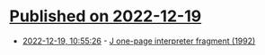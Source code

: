 # [Published on 2022-12-19](index.md)

* [2022-12-19, 10:55:26](https://news.ycombinator.com/item?id=34050715) - [J one-page interpreter fragment (1992)](https://code.jsoftware.com/wiki/Essays/Incunabulum)
